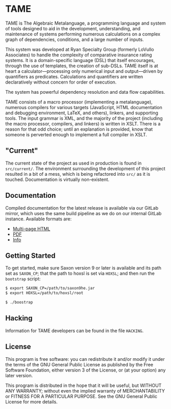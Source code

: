 <!---
  Copyright (C) 2015, 2016, 2017 LoVullo Associates, Inc.

  Permission is granted to copy, distribute and/or modify this
  document under the terms of the GNU Free Documentation License,
  Version 1.3 or any later version published by the Free Software
  Foundation; with no Invariant Sections, no Front-Cover Texts, and no
  Back-Cover Texts.  A copy of the license is included the file
  COPYING.FDL.
-->
# TAME
TAME is The Algebraic Metalanguage, a programming language and system of tools
designed to aid in the development, understanding, and maintenance of systems
performing numerous calculations on a complex graph of dependencies,
conditions, and a large number of inputs.

This system was developed at Ryan Specialty Group (formerly LoVullo Associates) to
handle the complexity of comparative insurance rating systems. It is a
domain-specific language (DSL) that itself encourages, through the use of
templates, the creation of sub-DSLs.  TAME itself is at heart a
calculator—processing only numerical input and output—driven by quantifiers
as predicates. Calculations and quantifiers are written declaratively
without concern for order of execution.

The system has powerful dependency resolution and data flow capabilities.

TAME consists of a macro processor (implementing a metalanguage), numerous
compilers for various targets (JavaScript, HTML documentation and debugging
environment, LaTeX, and others), linkers, and supporting tools.  The input
grammar is XML, and the majority of the project (including the macro processor,
compilers, and linkers) is written in XSLT. There is a reason for that odd
choice; until an explanation is provided, know that someone is perverted enough
to implement a full compiler in XSLT.


## "Current"
The current state of the project as used in production is found in
`src/current/`.  The environment surrounding the development of this
project resulted in a bit of a mess, which is being refactored into
`src/` as it is touched.  Documentation is virtually non-existent.


## Documentation
Compiled documentation for the latest release is available via our GitLab
mirror, which uses the same build pipeline as we do on our internal GitLab
instance.  Available formats are:

- [Multi-page HTML][doc-html]
- [PDF][doc-pdf]
- [Info][doc-info]


## Getting Started
To get started, make sure Saxon version 9 or later is available and its path
set as `SAXON_CP`; that the path to hoxsl is set via `HOXSL`; and then run
the `bootstrap` script:

```bash
$ export SAXON_CP=/path/to/saxon9he.jar
$ export HOXSL=/path/to/hoxsl/root

$ ./boostrap
```


## Hacking
Information for TAME developers can be found in the file `HACKING`.


## License
This program is free software: you can redistribute it and/or modify it
under the terms of the GNU General Public License as published by the Free
Software Foundation, either version 3 of the License, or (at your option)
any later version.

This program is distributed in the hope that it will be useful, but WITHOUT ANY
WARRANTY; without even the implied warranty of MERCHANTABILITY or FITNESS FOR A
PARTICULAR PURPOSE.  See the GNU General Public License for more details.

[doc-html]: https://lovullo.gitlab.io/tame/
[doc-pdf]: https://lovullo.gitlab.io/tame/tame.pdf
[doc-info]: https://lovullo.gitlab.io/tame/tame.info

